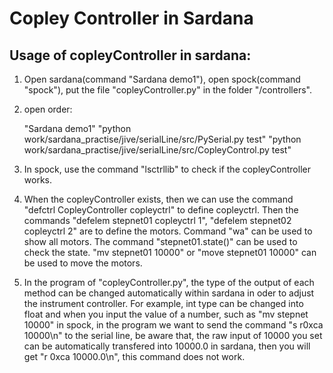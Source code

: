 #  Copley Controller in Sardana 

Usage of copleyController in sardana:
-------------------------------------------------------------------
1. Open sardana(command "Sardana demo1"), open spock(command "spock"), put the file "copleyController.py" in the folder "/controllers".
2. open order: 

    "Sardana demo1"
    "python work/sardana_practise/jive/serialLine/src/PySerial.py test"
    "python work/sardana_practise/jive/serialLine/src/CopleyControl.py test"
    
    
3. In spock, use the command "lsctrllib" to check if the copleyController works. 
4. When the copleyController exists, then we can use the command "defctrl CopleyController copleyctrl" to define copleyctrl.
Then the commands "defelem stepnet01 copleyctrl 1", "defelem stepnet02 copleyctrl 2" are to define the motors. Command "wa" can be used to show all motors. The command "stepnet01.state()" can be used to check the state. "mv stepnet01 10000" or "move stepnet01 10000" can be used to move the motors. 
5. In the program of "copleyController.py", the type of the output of each method can be changed automatically within sardana in oder to adjust the instrument controller. For example, int type can be changed into float and when you input the value of a number, such as "mv stepnet 10000" in spock, in the program we want to send the command "s r0xca 10000\n" to the serial line, be aware that, the raw input of 10000 you set can be automatically transfered into 10000.0 in sardana, then you will get "r 0xca 10000.0\n", this command does not work.
